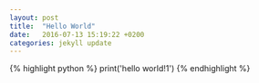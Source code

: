 ```yaml
---
layout: post
title:  "Hello World"
date:   2016-07-13 15:19:22 +0200
categories: jekyll update
---
```


{% highlight python %}
print('hello world!1')
{% endhighlight %}
